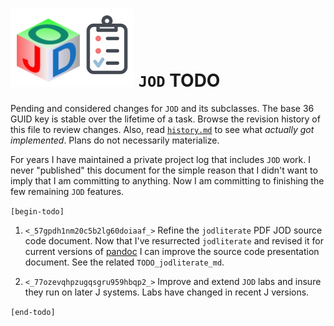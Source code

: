 
![](todo_jod.png) `JOD` TODO
==========

Pending and considered changes for `JOD` and its subclasses.
The base 36 GUID key is stable over the lifetime of a task.
Browse the revision history of this file to review changes.
Also, read [`history.md`](https://github.com/bakerjd99/jod/blob/master/jod/history.md)
to see what *actually got implemented*. Plans do not necessarily materialize.

For years I have maintained a private project log that includes
`JOD` work. I never "published" this document for the simple reason
that I didn't want to imply that I am committing to anything. Now I am committing
to finishing the few remaining `JOD` features.

`[begin-todo]`

1. `<_57gpdh1nm20c5b2lg60doiaaf_>` Refine the `jodliterate` PDF JOD source code document. Now that
   I've resurrected `jodliterate` and revised it for current versions of [pandoc](https://pandoc.org/)
   I can improve the source code presentation document. See the related  `TODO_jodliterate_md`.

2. `<_77ozevqhpzugqsgru959hbqp2_>` Improve and extend `JOD` labs and insure they run on later J systems. Labs
   have changed in recent J versions.

`[end-todo]`
